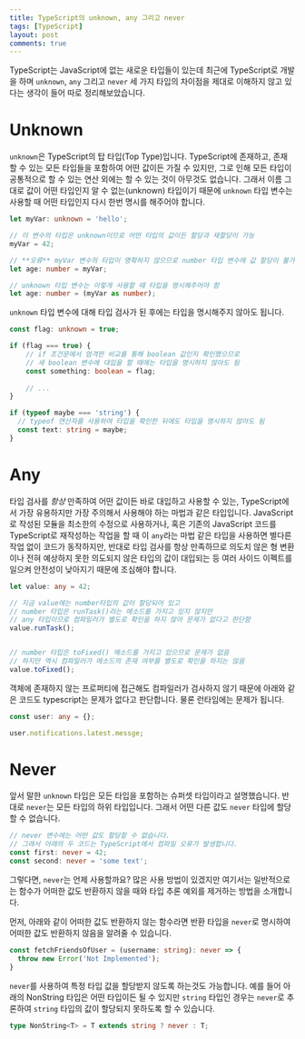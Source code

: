 ```yaml
---
title: TypeScript의 unknown, any 그리고 never
tags: [TypeScript]
layout: post
comments: true
---
```


TypeScript는 JavaScript에 없는 새로운 타입들이 있는데 최근에 TypeScript로 개발을 하며 `unknown`, `any` 그리고 `never` 세 가지 타입의 차이점을 제대로 이해하지 않고 있다는 생각이 들어 따로 정리해보았습니다.

# Unknown

`unknown`은 TypeScript의 탑 타입(Top Type)입니다. TypeScript에 존재하고, 존재 할 수 있는 모든 타입들을 포함하여 어떤 값이든 가질 수 있지만, 그로 인해 모든 타입이 공통적으로 할 수 있는 연산 외에는 할 수 있는 것이 아무것도 없습니다. 그래서 이름 그대로 값이 어떤 타입인지 알 수 없는(unknown) 타입이기 때문에 `unknown` 타입 변수는 사용할 때 어떤 타입인지 다시 한번 명시를 해주어야 합니다.

```typescript
let myVar: unknown = 'hello';

// 이 변수의 타입은 unknown이므로 어떤 타입의 값이든 할당과 재할당이 가능
myVar = 42;

// **오류** myVar 변수의 타입이 명확하지 않으므로 number 타입 변수에 값 할당이 불가능
let age: number = myVar;

// unknown 타입 변수는 이렇게 사용할 때 타입을 명시해주어야 함
let age: number = (myVar as number);
```

`unknown` 타입 변수에 대해 타입 검사가 된 후에는 타입을 명시해주지 않아도 됩니다.
```typescript
const flag: unknown = true;

if (flag === true) {
    // if 조건문에서 엄격한 비교를 통해 boolean 값인지 확인했으므로
    // 새 boolean 변수에 대입을 할 때에는 타입을 명시하지 않아도 됨
    const something: boolean = flag;
    
    // ...
}

if (typeof maybe === 'string') {
  // typeof 연산자를 사용하여 타입을 확인한 뒤에도 타입을 명시하지 않아도 됨
  const text: string = maybe;
}
```

# Any

타입 검사를 *항상* 만족하여 어떤 값이든 바로 대입하고 사용할 수 있는, TypeScript에서 가장 유용하지만 가장 주의해서 사용해야 하는 마법과 같은 타입입니다. JavaScript로 작성된 모듈을 최소한의 수정으로 사용하거나, 혹은 기존의 JavaScript 코드를 TypeScript로 재작성하는 작업을 할 때 이 `any`라는 마법 같은 타입을 사용하면 별다른 작업 없이 코드가 동작하지만, 반대로 타입 검사를 항상 만족하므로 의도치 않은 형 변환이나 전혀 예상하지 못한 의도되지 않은 타입의 값이 대입되는 등 여러 사이드 이펙트를 일으켜 안전성이 낮아지기 때문에 조심해야 합니다.

```typescript
let value: any = 42;

// 지금 value에는 number타입의 값이 할당되어 있고
// number 타입은 runTask()라는 메소드를 가지고 있지 않지만
// any 타입이므로 컴파일러가 별도로 확인을 하지 않아 문제가 없다고 판단함
value.runTask();


// number 타입은 toFixed() 메소드를 가지고 있으므로 문제가 없음
// 하지만 역시 컴파일러가 메소드의 존재 여부를 별도로 확인을 하지는 않음
value.toFixed();
```

객체에 존재하지 않는 프로퍼티에 접근해도 컴파일러가 검사하지 않기 때문에 아래와 같은 코드도 typescript는 문제가 없다고 판단합니다. 물론 런타임에는 문제가 됩니다.

```typescript
const user: any = {};

user.notifications.latest.messge;
```

# Never

앞서 말한 `unknown` 타입은 모든 타입을 포함하는 슈퍼셋 타입이라고 설명했습니다. 반대로 `never`는 모든 타입의 하위 타입입니다. 그래서 어떤 다른 값도 `never` 타입에 할당할 수 없습니다.

```typescript
// never 변수에는 어떤 값도 할당할 수 없습니다.
// 그래서 아래의 두 코드는 TypeScript에서 컴파일 오류가 발생합니다.
const first: never = 42;
const second: never = 'some text';
```

그렇다면, `never`는 언제 사용할까요? 많은 사용 방법이 있겠지만 여기서는 일반적으로는 함수가 어떠한 값도 반환하지 않을 때와 타입 추론 예외를 제거하는 방법을 소개합니다.

먼저, 아래와 같이 어떠한 값도 반환하지 않는 함수라면 반환 타입을 `never`로 명시하여 어떠한 값도 반환하지 않음을 알려줄 수 있습니다.
```typescript
const fetchFriendsOfUser = (username: string): never => {
  throw new Error('Not Implemented');
}
```

`never`를 사용하여 특정 타입 값을 할당받지 않도록 하는것도 가능합니다. 예를 들어 아래의 NonString 타입은 어떤 타입이든 될 수 있지만 `string` 타입인 경우는 `never`로 추론하여 `string` 타입의 값이 할당되지 못하도록 할 수 있습니다.
```typescript
type NonString<T> = T extends string ? never : T;
```
